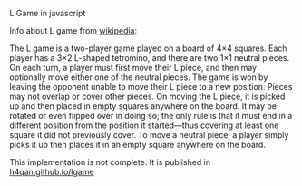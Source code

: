 L Game in javascript

Info about L game from <a href="https://en.wikipedia.org/wiki/L_game">wikipedia</a>:<br>
<p>
The L game is a two-player game played on a board of 4×4 squares. Each player has a 3×2 L-shaped tetromino, and there are two 1×1 neutral pieces.
On each turn, a player must first move their L piece, and then may optionally move either one of the neutral pieces. The game is won by leaving the opponent unable to move their L piece to a new position.
Pieces may not overlap or cover other pieces. On moving the L piece, it is picked up and then placed in empty squares anywhere on the board. It may be rotated or even flipped over in doing so; the only rule is that it must end in a different position from the position it started—thus covering at least one square it did not previously cover. To move a neutral piece, a player simply picks it up then places it in an empty square anywhere on the board.
</p>

This implementation is not complete.
It is published in <a href="h4qan.github.io/lgame">h4qan.github.io/lgame</a>
